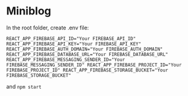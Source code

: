 # Miniblog

In the root folder, create .env file:

`
REACT_APP_FIREBASE_API_ID="Your FIREBASE_API_ID"
REACT_APP_FIREBASE_API_KEY="Your FIREBASE_API_KEY"
REACT_APP_FIREBASE_AUTH_DOMAIN="Your FIREBASE_AUTH_DOMAIN"
REACT_APP_FIREBASE_DATABASE_URL="Your FIREBASE_DATABASE_URL"
REACT_APP_FIREBASE_MESSAGING_SENDER_ID="Your FIREBASE_MESSAGING_SENDER_ID"
REACT_APP_FIREBASE_PROJECT_ID="Your FIREBASE_PROJECT_ID"
REACT_APP_FIREBASE_STORAGE_BUCKET="Your FIREBASE_STORAGE_BUCKET"
`

and `npm start`
